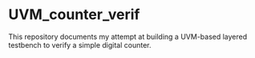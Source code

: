 # UVM_counter_verif
 This repository documents my attempt at building a UVM-based layered testbench to verify a simple digital counter.
